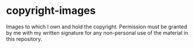 # copyright-images
Images to which I own and hold the copyright. Permission must be granted by me with my written signature for any non-personal use of the material in this repository. 
